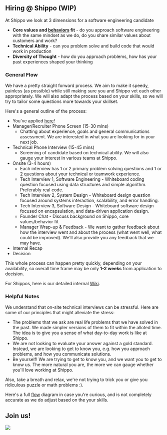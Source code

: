 ## Hiring @ Shippo (WIP)

At Shippo we look at 3 dimensions for a software engineering candidate

* __Core values and [behaviors](README.md) fit__ - do you approach software engineering with the same mindset as we do, do you share similar values about customers and work?
* __Technical Ability__ - can you problem solve and build code that would work in production
* __Diversity of Thought__ - how do you approach problems, how has your past experiences shaped your thinking

### General Flow

We have a pretty straight forward process.  We aim to make it speedy, painless (as possible) while still making sure you and Shippo vet each other appropriately.  We will also adapt the process based on your skills, so we will try to tailor some questions more towards your skillset.

Here's a general outline of the process:

* You've applied [here](https://goshippo.com/jobs/)!
* Manager/Recruiter Phone Screen (15-30 mins)
  * Chatting about experience, goals and general communications assessment. We are interested in what you are looking for in your next job.
* Technical Phone Interview (15-45 mins)
  * Screening of candidate based on technical ability. We will also gauge your interest in various teams at Shippo.
* Onsite (3-4 hours)
  * Each interview has 1 or 2 primary problem solving questions and 1 or 2 questions about your technical or teamwork experience.
  * Tech Interview 1, Software Engineering - Whiteboard coding question focused using data structures and simple algorithm.  Preferably real code.
  * Tech Interview 2, System Design - Whiteboard design question focused around systems interaction, scalability, and error handling.
  * Tech Interview 3, Software Design - Whiteboard software design focused on encapsulation, and data-driven application design.
  * Founder Chat - Discuss background on Shippo, core values/behavior fit
  * Manager Wrap-up & Feedback - We want to gather feedback about how the interview went and about the process (what went well, what could be improved).  We'll also provide you any feedback that we may have.
* Internal Recap
* Decision

This whole process can happen pretty quickly, depending on your availability, so overall time frame may be only __1-2 weeks__ from application to decision.

For Shippos, here is our detailed internal [Wiki](https://shippo.atlassian.net/wiki/spaces/SW/pages/46530584/Engineering+Recruiting+Process).

### Helpful Notes

We understand that on-site technical interviews can be stressful.  Here are some of our principles that might alleviate the stress:

* The problems that we ask are real life problems that we have solved in the past.  We made simpler versions of them to fit within the alloted time. The idea is to give you a sense of what day-to-day work is like at Shippo.
* We are not looking to evaluate your answer against a gold standard. Instead, we are looking to get to know you, e.g. how you approach problems, and how you communicate solutions.
* Be yourself! We are trying to get to know you, and we want you to get to know us. The more natural you are, the more we can gauge whether you'll love working at Shippo.

Also, take a breath and relax, we're not trying to trick you or give you ridiculous puzzle or math problems :).

Here's a full [flow](rsrcs/hiring_tree.png) diagram in case you're curious, and is not completely accurate as we do adjust based on the your skills.

## Join us!

<img src=rsrcs/shippo_hello.gif>
